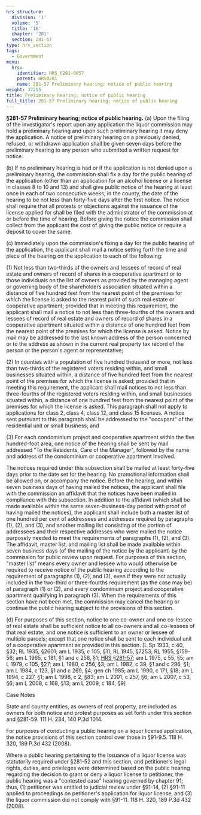 ```yaml
---
hrs_structure:
  division: '1'
  volume: '5'
  title: '16'
  chapter: '281'
  section: 281-57
type: hrs_section
tags:
  - Government
menu:
  hrs:
    identifier: HRS_0281-0057
    parent: HRS0281
    name: 281-57 Preliminary hearing; notice of public hearing
weight: 37255
title: Preliminary hearing; notice of public hearing
full_title: 281-57 Preliminary hearing; notice of public hearing
---
```

**§281-57 Preliminary hearing; notice of public hearing.** (a) Upon the filing of the investigator's report upon any application the liquor commission may hold a preliminary hearing and upon such preliminary hearing it may deny the application. A notice of preliminary hearing on a previously denied, refused, or withdrawn application shall be given seven days before the preliminary hearing to any person who submitted a written request for notice.

(b) If no preliminary hearing is had or if the application is not denied upon a preliminary hearing, the commission shall fix a day for the public hearing of the application (other than an application for an alcohol license or a license in classes 8 to 10 and 13) and shall give public notice of the hearing at least once in each of two consecutive weeks, in the county, the date of the hearing to be not less than forty-five days after the first notice. The notice shall require that all protests or objections against the issuance of the license applied for shall be filed with the administrator of the commission at or before the time of hearing. Before giving the notice the commission shall collect from the applicant the cost of giving the public notice or require a deposit to cover the same.

(c) Immediately upon the commission's fixing a day for the public hearing of the application, the applicant shall mail a notice setting forth the time and place of the hearing on the application to each of the following:

(1) Not less than two-thirds of the owners and lessees of record of real estate and owners of record of shares in a cooperative apartment or to those individuals on the list of owners as provided by the managing agent or governing body of the shareholders association situated within a distance of five hundred feet from the nearest point of the premises for which the license is asked to the nearest point of such real estate or cooperative apartment; provided that in meeting this requirement, the applicant shall mail a notice to not less than three-fourths of the owners and lessees of record of real estate and owners of record of shares in a cooperative apartment situated within a distance of one hundred feet from the nearest point of the premises for which the license is asked. Notice by mail may be addressed to the last known address of the person concerned or to the address as shown in the current real property tax record of the person or the person's agent or representative;

(2) In counties with a population of five hundred thousand or more, not less than two-thirds of the registered voters residing within, and small businesses situated within, a distance of five hundred feet from the nearest point of the premises for which the license is asked; provided that in meeting this requirement, the applicant shall mail notices to not less than three-fourths of the registered voters residing within, and small businesses situated within, a distance of one hundred feet from the nearest point of the premises for which the license is asked. This paragraph shall not apply to applications for class 2, class 4, class 12, and class 15 licenses. A notice sent pursuant to this paragraph shall be addressed to the "occupant" of the residential unit or small business; and

(3) For each condominium project and cooperative apartment within the five hundred-foot area, one notice of the hearing shall be sent by mail addressed "To the Residents, Care of the Manager", followed by the name and address of the condominium or cooperative apartment involved.

The notices required under this subsection shall be mailed at least forty-five days prior to the date set for the hearing. No promotional information shall be allowed on, or accompany the notice. Before the hearing, and within seven business days of having mailed the notices, the applicant shall file with the commission an affidavit that the notices have been mailed in compliance with this subsection. In addition to the affidavit (which shall be made available within the same seven-business-day period with proof of having mailed the notices), the applicant shall include both a master list of one hundred per cent of addressees and addresses required by paragraphs (1), (2), and (3), and another mailing list consisting of the portion of addressees and their respective addresses who were mailed the notice purposely needed to meet the requirements of paragraphs (1), (2), and (3). The affidavit, master list, and mailing list shall be made available within seven business days (of the mailing of the notice by the applicant) by the commission for public review upon request. For purposes of this section, "master list" means every owner and lessee who would otherwise be required to receive notice of the public hearing according to the requirement of paragraphs (1), (2), and (3), even if they were not actually included in the two-third or three-fourths requirement (as the case may be) of paragraph (1) or (2), and every condominium project and cooperative apartment qualifying in paragraph (3). When the requirements of this section have not been met, the commission may cancel the hearing or continue the public hearing subject to the provisions of this section.

(d) For purposes of this section, notice to one co-owner and one co-lessee of real estate shall be sufficient notice to all co-owners and all co-lessees of that real estate; and one notice is sufficient to an owner or lessee of multiple parcels; except that one notice shall be sent to each individual unit of a cooperative apartment as provided in this section. [L Sp 1933, c 40, §32; RL 1935, §2601; am L 1935, c 105, §11; RL 1945, §7253; RL 1955, §159-56; am L 1965, c 181, §1 and c 258, §1; [HRS §281-57](/title-16/chapter-281/section-281-57/); am L 1975, c 55, §5; am L 1979, c 105, §27; am L 1980, c 256, §3; am L 1982, c 39, §1 and c 296, §1; am L 1984, c 123, §1 and c 269, §4; gen ch 1985; am L 1990, c 171, §18; am L 1994, c 227, §1; am L 1998, c 2, §83; am L 2001, c 257, §6; am L 2007, c 53, §6; am L 2008, c 168, §13; am L 2009, c 184, §9]

Case Notes

State and county entities, as owners of real property, are included as owners for both notice and protest purposes as set forth under this section and §281-59\. 111 H. 234, 140 P.3d 1014.

For purposes of conducting a public hearing on a liquor license application, the notice provisions of this section control over those in §91-9.5\. 118 H. 320, 189 P.3d 432 (2008).

Where a public hearing pertaining to the issuance of a liquor license was statutorily required under §281-52 and this section, and petitioner's legal rights, duties, and privileges were determined based on the public hearing regarding the decision to grant or deny a liquor license to petitioner, the public hearing was a "contested case" hearing governed by chapter 91; thus, (1) petitioner was entitled to judicial review under §91-14, (2) §91-11 applied to proceedings on petitioner's application for liquor license, and (3) the liquor commission did not comply with §91-11\. 118 H. 320, 189 P.3d 432 (2008).